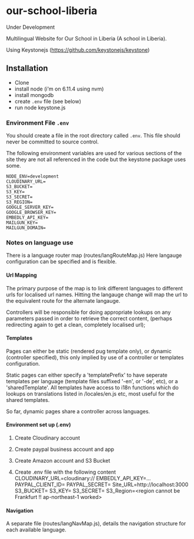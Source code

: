 # our-school-liberia

Under Development


Multilingual Website for Our School in Liberia (A school in Liberia).

Using Keystonejs (https://github.com/keystonejs/keystone)


## Installation

* Clone
* install node (i'm on 6.11.4 using nvm)
* install mongodb
* create `.env` file (see below)
* run node keystone.js


### Environment File `.env`

You should create a file in the root directory called `.env`.
This file should never be committed to source control.

The following environment variables are used for various sections of the site
they are not all referenced in the code but the keystone package uses some.
```
NODE_ENV=development
CLOUDINARY_URL=
S3_BUCKET=
S3_KEY=
S3_SECRET=
S3_REGION=
GOOGLE_SERVER_KEY=
GOOGLE_BROWSER_KEY=
EMBEDLY_API_KEY=
MAILGUN_KEY=
MAILGUN_DOMAIN=
```


### Notes on language use

There is a language router map (routes/langRouteMap.js) Here langauge configuration can be specified and is flexible.

#### Url Mapping

The primary purpose of the map is to link different languages to different urls for localised url names. Hitting the langauge change will map the url to the equivalent route for the alternate langauge.

Controllers will be responsible for doing appropriate lookups on any parameters passed in order to retrieve the correct content, (perhaps redirecting again to get a clean, completely localised url);


#### Templates

Pages can either be static (rendered pug template only), or dynamic (controller specified), this only implied by use of a controller or templates configuration.

Static pages can either specify a 'templatePrefix' to have seperate templates per language (template files suffixed '-en', or '-de', etc), or a 'sharedTemplate'. All templates have access to i18n functions which do lookups on translations listed in /locales/en.js etc, most useful for the shared templates.

So far, dynamic pages share a controller across languages.


#### Environment set up (.env)
1. Create Cloudinary account
2. Create paypal business account and app
3. Create Amazon account and S3 Bucket

4. Create .env file with the following content
CLOUDINARY_URL=cloudinary://<your full url>
EMBEDLY_API_KEY=...
PAYPAL_CLIENT_ID=<your id>
PAYPAL_SECRET=<your secret id>
Site_URL=http://localhost:3000 <return URL for paypal payments>
S3_BUCKET=<AWS S3 bucket name for file upload>
S3_KEY=<your key>
S3_SECRET=<your secret key>
S3_Region=<region cannot be Frankfurt !! ap-northeast-1 worked>


#### Navigation

A separate file (routes/langNavMap.js), details the navigation structure for each available language.


